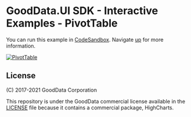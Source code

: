 # GoodData.UI SDK - Interactive Examples - PivotTable

You can run this example in [CodeSandbox](https://codesandbox.io/s/github/gooddata/gooddata-ui-examples/tree/master/example-pivottable?file=/src/App/index.js). Navigate [up](https://github.com/gooddata/gooddata-ui-examples) for more information.

[![PivotTable](/assets/example-localhost-pivottable.png)](https://codesandbox.io/s/github/gooddata/gooddata-ui-examples/tree/master/example-pivottable?file=/src/App/index.js)

## License

(C) 2017-2021 GoodData Corporation

This repository is under the GoodData commercial license available in the [LICENSE](LICENSE) file because it contains a commercial package, HighCharts.
